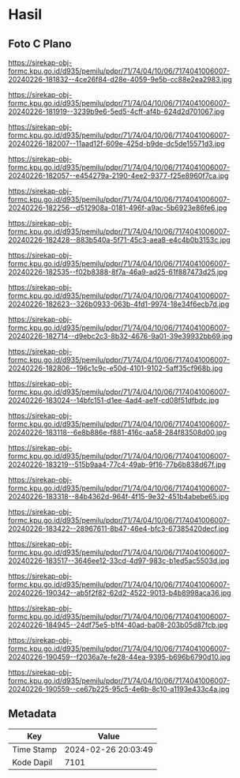 # Hasil

## Foto C Plano

https://sirekap-obj-formc.kpu.go.id/d935/pemilu/pdpr/71/74/04/10/06/7174041006007-20240226-181832--4ce26f84-d28e-4059-9e5b-cc88e2ea2983.jpg

https://sirekap-obj-formc.kpu.go.id/d935/pemilu/pdpr/71/74/04/10/06/7174041006007-20240226-181919--3239b9e6-5ed5-4cff-af4b-624d2d701067.jpg

https://sirekap-obj-formc.kpu.go.id/d935/pemilu/pdpr/71/74/04/10/06/7174041006007-20240226-182007--11aad12f-609e-425d-b9de-dc5de15571d3.jpg

https://sirekap-obj-formc.kpu.go.id/d935/pemilu/pdpr/71/74/04/10/06/7174041006007-20240226-182057--e454279a-2190-4ee2-9377-f25e8960f7ca.jpg

https://sirekap-obj-formc.kpu.go.id/d935/pemilu/pdpr/71/74/04/10/06/7174041006007-20240226-182256--d512908a-0181-496f-a9ac-5b6923e86fe6.jpg

https://sirekap-obj-formc.kpu.go.id/d935/pemilu/pdpr/71/74/04/10/06/7174041006007-20240226-182428--883b540a-5f71-45c3-aea8-e4c4b0b3153c.jpg

https://sirekap-obj-formc.kpu.go.id/d935/pemilu/pdpr/71/74/04/10/06/7174041006007-20240226-182535--f02b8388-8f7a-46a9-ad25-61f887473d25.jpg

https://sirekap-obj-formc.kpu.go.id/d935/pemilu/pdpr/71/74/04/10/06/7174041006007-20240226-182623--326b0933-063b-4fd1-9974-18e34f6ecb7d.jpg

https://sirekap-obj-formc.kpu.go.id/d935/pemilu/pdpr/71/74/04/10/06/7174041006007-20240226-182714--d9ebc2c3-8b32-4676-9a01-39e39932bb69.jpg

https://sirekap-obj-formc.kpu.go.id/d935/pemilu/pdpr/71/74/04/10/06/7174041006007-20240226-182806--196c1c9c-e50d-4101-9102-5aff35cf968b.jpg

https://sirekap-obj-formc.kpu.go.id/d935/pemilu/pdpr/71/74/04/10/06/7174041006007-20240226-183024--14bfc151-d1ee-4ad4-ae1f-cd08f51dfbdc.jpg

https://sirekap-obj-formc.kpu.go.id/d935/pemilu/pdpr/71/74/04/10/06/7174041006007-20240226-183118--6e8b886e-f881-416c-aa58-284f83508d00.jpg

https://sirekap-obj-formc.kpu.go.id/d935/pemilu/pdpr/71/74/04/10/06/7174041006007-20240226-183219--515b9aa4-77c4-49ab-9f16-77b6b838d67f.jpg

https://sirekap-obj-formc.kpu.go.id/d935/pemilu/pdpr/71/74/04/10/06/7174041006007-20240226-183318--84b4362d-964f-4f15-9e32-451b4abebe65.jpg

https://sirekap-obj-formc.kpu.go.id/d935/pemilu/pdpr/71/74/04/10/06/7174041006007-20240226-183422--28967611-8b47-46e4-bfc3-67385420decf.jpg

https://sirekap-obj-formc.kpu.go.id/d935/pemilu/pdpr/71/74/04/10/06/7174041006007-20240226-183517--3646ee12-33cd-4d97-983c-b1ed5ac5503d.jpg

https://sirekap-obj-formc.kpu.go.id/d935/pemilu/pdpr/71/74/04/10/06/7174041006007-20240226-190342--ab5f2f82-62d2-4522-9013-b4b8998aca36.jpg

https://sirekap-obj-formc.kpu.go.id/d935/pemilu/pdpr/71/74/04/10/06/7174041006007-20240226-184945--24df75e5-b1f4-40ad-ba08-203b05d87fcb.jpg

https://sirekap-obj-formc.kpu.go.id/d935/pemilu/pdpr/71/74/04/10/06/7174041006007-20240226-190459--f2036a7e-fe28-44ea-9395-b696b6790d10.jpg

https://sirekap-obj-formc.kpu.go.id/d935/pemilu/pdpr/71/74/04/10/06/7174041006007-20240226-190559--ce67b225-95c5-4e6b-8c10-a1193e433c4a.jpg


## Metadata

| Key        | Value               |
| ---------- | ------------------- |
| Time Stamp | 2024-02-26 20:03:49 |
| Kode Dapil | 7101                |



